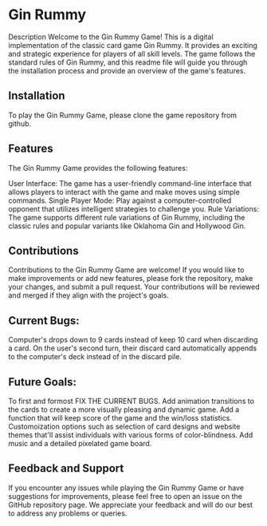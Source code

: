 # Gin Rummy
Description
Welcome to the Gin Rummy Game! This is a digital implementation of the classic card game Gin Rummy. It provides an exciting and strategic experience for players of all skill levels. The game follows the standard rules of Gin Rummy, and this readme file will guide you through the installation process and provide an overview of the game's features.

## Installation
To play the Gin Rummy Game, please clone the game repository from github.

## Features
The Gin Rummy Game provides the following features:

User Interface: The game has a user-friendly command-line interface that allows players to interact with the game and make moves using simple commands.
Single Player Mode: Play against a computer-controlled opponent that utilizes intelligent strategies to challenge you.
Rule Variations: The game supports different rule variations of Gin Rummy, including the classic rules and popular variants like Oklahoma Gin and Hollywood Gin.
  
## Contributions
Contributions to the Gin Rummy Game are welcome! If you would like to make improvements or add new features, please fork the repository, make your changes, and submit a pull request. Your contributions will be reviewed and merged if they align with the project's goals.
 
##  Current Bugs:
Computer's drops down to 9 cards instead of keep 10 card when discarding a card.
On the user's second turn, their discard card automatically appends to the computer's deck instead of in the discard pile.

## Future Goals:
To first and formost FIX THE CURRENT BUGS.
Add animation transitions to the cards to create a more visually pleasing and dynamic game.
Add a function that will keep score of the game and the win/loss statistics.
Customoization options such as selection of card designs and website themes that'll assist individuals with various forms of color-blindness.
Add music and a detailed pixelated game board.

## Feedback and Support
If you encounter any issues while playing the Gin Rummy Game or have suggestions for improvements, please feel free to open an issue on the GitHub repository page. We appreciate your feedback and will do our best to address any problems or queries.

